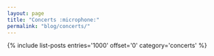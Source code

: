 ```yaml
---
layout: page
title: "Concerts :microphone:"
permalink: "blog/concerts/"
---
```


{% include list-posts entries='1000' offset='0' category='concerts' %}
